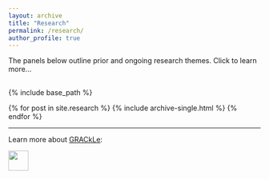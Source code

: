 ```yaml
---
layout: archive
title: "Research"
permalink: /research/
author_profile: true
---
```


The panels below outline prior and ongoing research themes. Click to learn more...

## 

{% include base_path %}


{% for post in site.research %}
  {% include archive-single.html %}
{% endfor %}

---

Learn more about [GRACkLe](https://grackletu.github.io): 

<a href="https://grackletu.github.io"><img src='https://grackletu.github.io/assets/images/grackle.svg' width="40" ></a>
